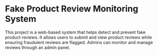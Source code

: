 # Fake Product Review Monitoring System

This project is a web-based system that helps detect and prevent fake product reviews. It allows users to submit and view product reviews while ensuring fraudulent reviews are flagged. Admins can monitor and manage reviews through an admin panel.

